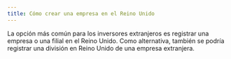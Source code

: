 ```yaml
---
title: Cómo crear una empresa en el Reino Unido
---
```


La opción más común para los inversores extranjeros es registrar una empresa o una filial en el Reino Unido. Como alternativa, también se podría registrar una división en Reino Unido de una empresa extranjera. 
